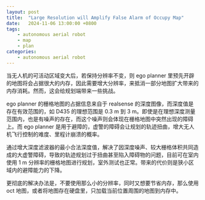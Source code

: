 ```yaml
---
layout: post
title:  "Large Resolution will Amplify False Alarm of Occupy Map"
date:   2024-11-06 13:00:00 +0800
tags: 
    - autonomous aerial robot
    - map
    - plan
categories:
    - autonomous aerial robot
---
```


当无人机的可活动区域变大后，若保持分辨率不变，则 ego planner 里预先开辟的地图将会占据很大的内存，因此需要增大分辨率，来抵消一部分地图扩大带来的内存消耗。然而，这会给规划端带来一些挑战。

ego planner 的栅格地图的占据信息来自于 realsense 的深度图像，而深度值是存在有效范围的，如 D435 的理想范围是 0.3 m 到 3 m。即使是在理想深度测量范围内，也是有噪声的存在，而这个噪声则会体现在栅格地图中突然出现的障碍上。而 ego planner 是用于避障的，虚警的障碍会让规划的轨迹扭曲，增大无人机飞行控制的难度、里程计崩溃的概率。

通过增大深度滤波器的最小合法深度值，解决了因深度噪声、较大栅格体积共同造成的大虚警障碍，导致的轨迹规划过于扭曲甚至陷入障碍物的问题，目前可在室内使用 1 m 分辨率的栅格地图进行规划，室外测试也正常。带来的代价则是狭小区域内的避障能力的下降。

更彻底的解决办法是，不要使用那么小的分辨率，同时又想要节省内存，那么使用 oct 地图，或者将地图存在硬盘里，只加载当前位置周围的地图到内存中。 

